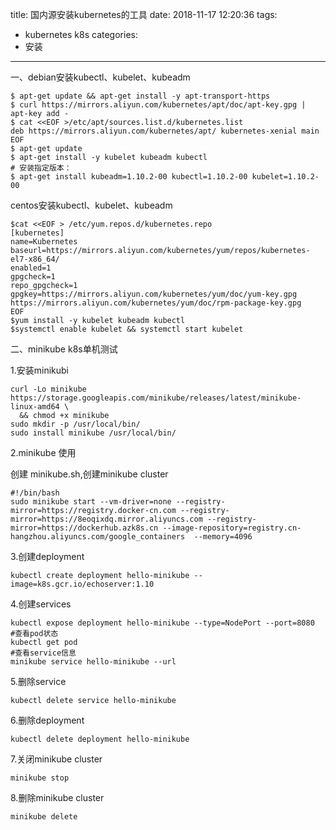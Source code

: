 title: 国内源安装kubernetes的工具
date: 2018-11-17 12:20:36
tags:
- kubernetes k8s
categories:
- 安装
---
一、debian安装kubectl、kubelet、kubeadm

```shell
$ apt-get update && apt-get install -y apt-transport-https
$ curl https://mirrors.aliyun.com/kubernetes/apt/doc/apt-key.gpg | apt-key add - 
$ cat <<EOF >/etc/apt/sources.list.d/kubernetes.list
deb https://mirrors.aliyun.com/kubernetes/apt/ kubernetes-xenial main
EOF  
$ apt-get update
$ apt-get install -y kubelet kubeadm kubectl
# 安装指定版本：
$ apt-get install kubeadm=1.10.2-00 kubectl=1.10.2-00 kubelet=1.10.2-00
```

centos安装kubectl、kubelet、kubeadm

```shell
$cat <<EOF > /etc/yum.repos.d/kubernetes.repo
[kubernetes]
name=Kubernetes
baseurl=https://mirrors.aliyun.com/kubernetes/yum/repos/kubernetes-el7-x86_64/
enabled=1
gpgcheck=1
repo_gpgcheck=1
gpgkey=https://mirrors.aliyun.com/kubernetes/yum/doc/yum-key.gpg https://mirrors.aliyun.com/kubernetes/yum/doc/rpm-package-key.gpg
EOF
$yum install -y kubelet kubeadm kubectl
$systemctl enable kubelet && systemctl start kubelet
```



二、minikube k8s单机测试

1.安装minikubi

```shell
curl -Lo minikube https://storage.googleapis.com/minikube/releases/latest/minikube-linux-amd64 \
  && chmod +x minikube
sudo mkdir -p /usr/local/bin/
sudo install minikube /usr/local/bin/  
```

2.minikube 使用

创建 minikube.sh,创建minikube cluster

```shell
#!/bin/bash
sudo minikube start --vm-driver=none --registry-mirror=https://registry.docker-cn.com --registry-mirror=https://8eoqixdq.mirror.aliyuncs.com --registry-mirror=https://dockerhub.azk8s.cn --image-repository=registry.cn-hangzhou.aliyuncs.com/google_containers  --memory=4096
```

3.创建deployment

```shell
kubectl create deployment hello-minikube --image=k8s.gcr.io/echoserver:1.10
```

4.创建services

```shell
kubectl expose deployment hello-minikube --type=NodePort --port=8080
#查看pod状态
kubectl get pod
#查看service信息
minikube service hello-minikube --url
```

5.删除service

```shell
kubectl delete service hello-minikube
```

6.删除deployment

```shell
kubectl delete deployment hello-minikube
```

7.关闭minikube cluster

```shell
minikube stop
```

8.删除minikube cluster

```shell
minikube delete
```

